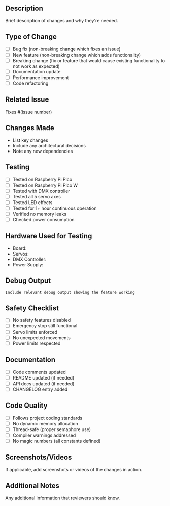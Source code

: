## Description
Brief description of changes and why they're needed.

## Type of Change
- [ ] Bug fix (non-breaking change which fixes an issue)
- [ ] New feature (non-breaking change which adds functionality)
- [ ] Breaking change (fix or feature that would cause existing functionality to not work as expected)
- [ ] Documentation update
- [ ] Performance improvement
- [ ] Code refactoring

## Related Issue
Fixes #(issue number)

## Changes Made
- List key changes
- Include any architectural decisions
- Note any new dependencies

## Testing
- [ ] Tested on Raspberry Pi Pico
- [ ] Tested on Raspberry Pi Pico W
- [ ] Tested with DMX controller
- [ ] Tested all 5 servo axes
- [ ] Tested LED effects
- [ ] Tested for 1+ hour continuous operation
- [ ] Verified no memory leaks
- [ ] Checked power consumption

## Hardware Used for Testing
- Board: 
- Servos: 
- DMX Controller: 
- Power Supply: 

## Debug Output
```
Include relevant debug output showing the feature working
```

## Safety Checklist
- [ ] No safety features disabled
- [ ] Emergency stop still functional
- [ ] Servo limits enforced
- [ ] No unexpected movements
- [ ] Power limits respected

## Documentation
- [ ] Code comments updated
- [ ] README updated (if needed)
- [ ] API docs updated (if needed)
- [ ] CHANGELOG entry added

## Code Quality
- [ ] Follows project coding standards
- [ ] No dynamic memory allocation
- [ ] Thread-safe (proper semaphore use)
- [ ] Compiler warnings addressed
- [ ] No magic numbers (all constants defined)

## Screenshots/Videos
If applicable, add screenshots or videos of the changes in action.

## Additional Notes
Any additional information that reviewers should know.